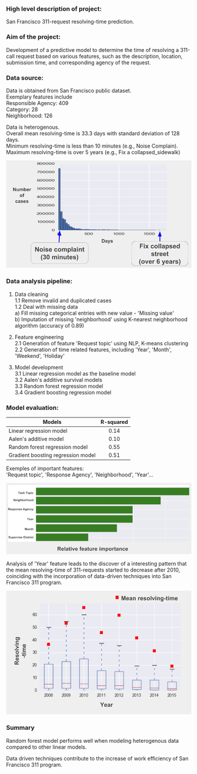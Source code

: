 ### High level description of project:

San Francisco 311-request resolving-time prediction.

### Aim of the project:

Development of a predictive model to determine the time of resolving a 311-call request based on various features, such as the description, location, submission time, and corresponding agency of the request.

### Data source:  
  Data is obtained from San Francisco public dataset.  
  Exemplary features include  
  Responsible Agency: 409  
  Category: 28   
  Neighborhood: 126

  Data is heterogenous.  
  Overall mean resolving-time is 33.3 days with standard deviation of 128 days.  
  Minimum resolving-time is less than 10 minutes (e.g., Noise Complain).  
  Maximum resolving-time is over 5 years (e.g., Fix a collapsed_sidewalk)

  ![alt text](https://github.com/haowei772/Capstone-project/blob/master/figures/Heterogenous_data.png)

### Data analysis pipeline:  
  1. Data cleaning  
     1.1 Remove invalid and duplicated cases  
     1.2 Deal with missing data  
          a) Fill missing categorical entries with new value - 'Missing value'  
          b) Imputation of missing 'neighborhood' using K-nearest neighborhood algorithm (accuracy of 0.89)

  2. Feature engineering  
     2.1 Generation of feature 'Request topic' using NLP, K-means clustering  
     2.2 Generation of time related features, including 'Year', 'Month', 'Weekend', 'Holiday'

  3. Model development  
     3.1 Linear regression model as the baseline model  
     3.2 Aalen's additive survival models  
     3.3 Random forest regression model  
     3.4 Gradient boosting regression model  

### Model evaluation:

| Models                             | R-squared     |
| ---------------------------------- |:-------------:|
| Linear regression model            |      0.14     |
| Aalen's additive model             |      0.10     |
| Random forest regression model     |      0.55     |
| Gradient boosting regression model |      0.51     |

Exemples of important features:  
'Request topic', 'Response Agency', 'Neighborhood', 'Year'...

![alt text](https://github.com/haowei772/Capstone-project/blob/master/figures/Feature_importance.png)

Analysis of 'Year' feature leads to the discover of a interesting pattern that the mean resolving-time of 311-requests started to decrease after 2010, coinciding with the incorporation of data-driven techniques into San Francisco 311 program.

![alt text](https://github.com/haowei772/Capstone-project/blob/master/figures/Mean_resolving_time.png)

### Summary  
Random forest model performs well when modeling heterogenous data compared to other linear models.

Data driven techniques contribute to the increase of work efficiency of San Francisco 311 program.

